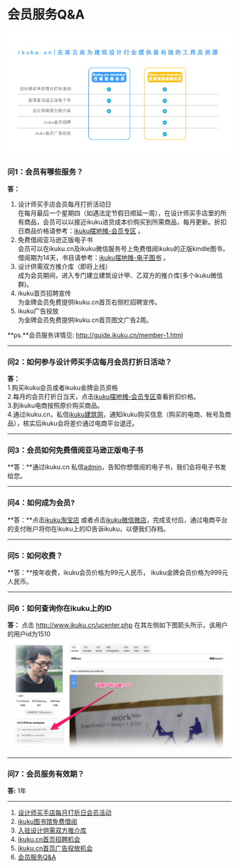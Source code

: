 # 会员服务Q&A

![ikuku会员介绍](images/ikukumember.jpg)  

### 问1：会员有哪些服务？  
**答：**  
1. 设计师买手店会员每月打折活动日  
在每月最后一个星期四（如遇法定节假日顺延一周），在设计师买手店里的所有商品，会员可以以接近ikuku进货成本价购买到所需商品，每月更新。折扣日商品价格请参考：[ikuku摆地摊-会员专区](http://www.ikuku.cn/ucenter.php?action=shop) 。  
2. 免费借阅亚马逊正版电子书  
会员可以在ikuku.cn及ikuku微信服务号上免费借阅ikuku的正版kindle图书，借阅期为14天，书目请参考：[ikuku摆地摊-电子图书](http://www.ikuku.cn/ucenter.php?action=shop&type=kindle) 。  
3. 设计供需双方推介库（即将上线）  
成为会员期间，进入专门建立建筑设计甲、乙双方的推介库(多个ikuku微信群)。  
4. ikuku首页招聘宣传  
为金牌会员免费提供ikuku.cn首页右侧栏招聘宣传。  
5. ikuku广告投放  
为金牌会员免费提供ikuku.cn首页图文广告2周。  


**ps.**会员服务详情见: http://guide.ikuku.cn/member-1.html

-----

### 问2：如何参与设计师买手店每月会员打折日活动？ 
**答：**  
1.购买ikuku会员或者ikuku金牌会员资格  
2.每月的会员打折日当天，点击[ikuku摆地摊-会员专区](http://www.ikuku.cn/ucenter.php?action=shop)查看折扣价格。  
3.到ikuku电商按照原价购买商品。  
4.通过ikuku.cn，私信[ikuku建筑网](http://www.ikuku.cn/user/zaikuyanku)，通知ikuku购买信息（购买的电商、帐号及商品），核实后ikuku会将差价通过电商平台退还。  

----


### 问3：会员如何免费借阅亚马逊正版电子书    
**答：**通过ikuku.cn 私信[admin](http://www.ikuku.cn/user/1)，告知你想借阅的电子书，我们会将电子书发给您。  

----

### 问4：如何成为会员?  
**答：**点击[ikuku淘宝店](https://shop130496019.taobao.com) 或者点击[ikuku微信微店](http://mp.weixin.qq.com/bizmall/mallshelf?t=mall/list&biz=MjM5OTAxMDE2MA==&shelf_id=1&showwxpaytitle=1&scene=1&pass_ticket=eNVNbJGCmTjtOURVx3E3w7qJlgI6SpwfA1jiC4nxW2EIS3ikD2eJ9XjZhI%2BSzt8a)，完成支付后，通过电商平台的支付账户将你在ikuku上的ID告诉ikuku，以便我们存档。  

----

### 问5：如何收费？  
**答：**按年收费，ikuku会员价格为99元人民币， ikuku金牌会员价格为999元人民币。  

-----

### 问6：如何查询你在ikuku上的ID   
**答：**  点击 http://www.ikuku.cn/ucenter.php  在其左侧如下图箭头所示，该用户的用户id为1510    
![ikuku.cn user id](images/userid.jpg)


-----

### 问7：会员服务有效期？    
**答:** 1年

------

1. [设计师买手店每月打折日会员活动](member-3.md)
1. [ikuku图书馆免费借阅](library.md)  
1. [入驻设计供需双方推介库](member-4.md)  
1. [ikuku.cn首页招聘机会](member-5.md)  
1. [ikuku.cn首页广告投放机会](member-6.md)
1. [会员服务Q&A](member-2.md)

